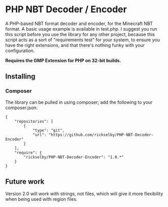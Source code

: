 PHP NBT Decoder / Encoder
=========================

A PHP-based NBT format decoder and encoder, for the Minecraft NBT format.
A basic usage example is available in test.php. I suggest you run this script
before you use the library for any other project, because this script acts
as a sort of "requirements test" for your system, to ensure you have the
right extensions, and that there's nothing funky with your configuration.

**Requires the GMP Extension for PHP on 32-bit builds.**

## Installing
### Composer

The library can be pulled in using composer; add the following to your composer.json:

```
{
    "repositories": [
        {
            "type": "git",
            "url": "https://github.com/rickselby/PHP-NBT-Decoder-Encoder"
        }
    ],
    "require": {
        "rickselby/PHP-NBT-Decoder-Encoder": "1.0.*"
    }
}
```

## Future work

Version 2.0 will work with strings, not files, which will give it more flexibility when being used with region files.
